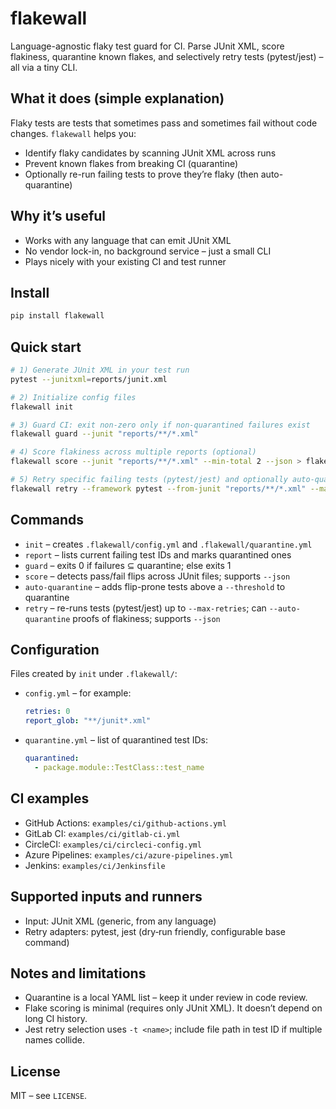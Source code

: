 # flakewall

Language-agnostic flaky test guard for CI. Parse JUnit XML, score flakiness, quarantine known flakes, and selectively retry tests (pytest/jest) – all via a tiny CLI.

## What it does (simple explanation)
Flaky tests are tests that sometimes pass and sometimes fail without code changes. `flakewall` helps you:
- Identify flaky candidates by scanning JUnit XML across runs
- Prevent known flakes from breaking CI (quarantine)
- Optionally re-run failing tests to prove they’re flaky (then auto-quarantine)

## Why it’s useful
- Works with any language that can emit JUnit XML
- No vendor lock-in, no background service – just a small CLI
- Plays nicely with your existing CI and test runner

## Install
```bash
pip install flakewall
```

## Quick start
```bash
# 1) Generate JUnit XML in your test run
pytest --junitxml=reports/junit.xml

# 2) Initialize config files
flakewall init

# 3) Guard CI: exit non‑zero only if non‑quarantined failures exist
flakewall guard --junit "reports/**/*.xml"

# 4) Score flakiness across multiple reports (optional)
flakewall score --junit "reports/**/*.xml" --min-total 2 --json > flakewall_score.json

# 5) Retry specific failing tests (pytest/jest) and optionally auto‑quarantine
flakewall retry --framework pytest --from-junit "reports/**/*.xml" --max-retries 1 --auto-quarantine
```

## Commands
- `init` – creates `.flakewall/config.yml` and `.flakewall/quarantine.yml`
- `report` – lists current failing test IDs and marks quarantined ones
- `guard` – exits 0 if failures ⊆ quarantine; else exits 1
- `score` – detects pass/fail flips across JUnit files; supports `--json`
- `auto-quarantine` – adds flip-prone tests above a `--threshold` to quarantine
- `retry` – re-runs tests (pytest/jest) up to `--max-retries`; can `--auto-quarantine` proofs of flakiness; supports `--json`

## Configuration
Files created by `init` under `.flakewall/`:
- `config.yml` – for example:
  ```yaml
  retries: 0
  report_glob: "**/junit*.xml"
  ```
- `quarantine.yml` – list of quarantined test IDs:
  ```yaml
  quarantined:
    - package.module::TestClass::test_name
  ```

## CI examples
- GitHub Actions: `examples/ci/github-actions.yml`
- GitLab CI: `examples/ci/gitlab-ci.yml`
- CircleCI: `examples/ci/circleci-config.yml`
- Azure Pipelines: `examples/ci/azure-pipelines.yml`
- Jenkins: `examples/ci/Jenkinsfile`

## Supported inputs and runners
- Input: JUnit XML (generic, from any language)
- Retry adapters: pytest, jest (dry‑run friendly, configurable base command)

## Notes and limitations
- Quarantine is a local YAML list – keep it under review in code review.
- Flake scoring is minimal (requires only JUnit XML). It doesn’t depend on long CI history.
- Jest retry selection uses `-t <name>`; include file path in test ID if multiple names collide.

## License
MIT – see `LICENSE`.
